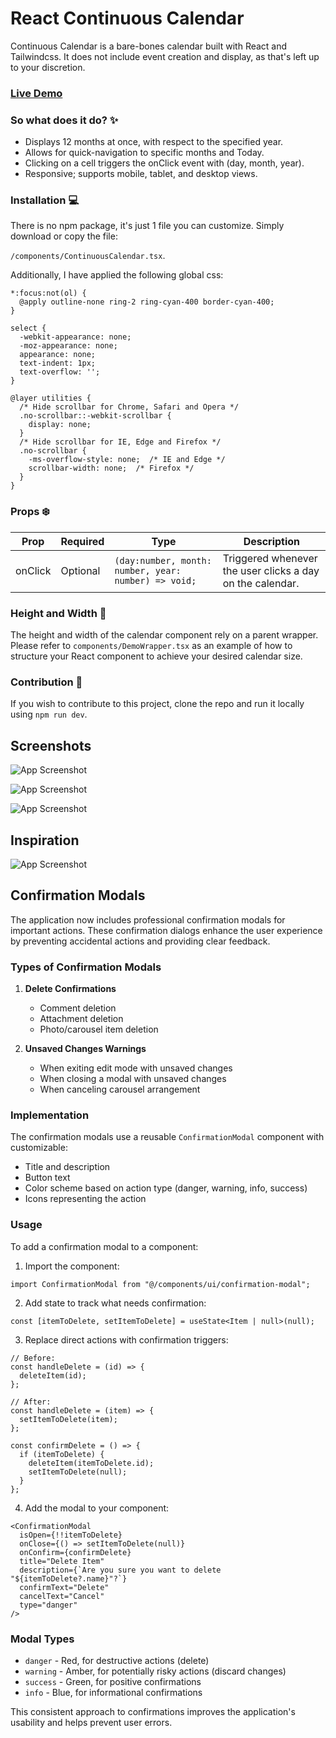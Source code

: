 # React Continuous Calendar

Continuous Calendar is a bare-bones calendar built with React and Tailwindcss. It does not include event creation and display, as that's left up to your discretion.

### [Live Demo](https://continuous-calendar.vercel.app/)

### So what does it do? ✨

- Displays 12 months at once, with respect to the specified year.
- Allows for quick-navigation to specific months and Today.
- Clicking on a cell triggers the onClick event with (day, month, year).
- Responsive; supports mobile, tablet, and desktop views.


### Installation 💻

There is no npm package, it's just 1 file you can customize. Simply download or copy the file:

`/components/ContinuousCalendar.tsx`.

Additionally, I have applied the following global css:

```
*:focus:not(ol) {
  @apply outline-none ring-2 ring-cyan-400 border-cyan-400;
}

select {
  -webkit-appearance: none;
  -moz-appearance: none;
  appearance: none;
  text-indent: 1px;
  text-overflow: '';
}

@layer utilities {
  /* Hide scrollbar for Chrome, Safari and Opera */
  .no-scrollbar::-webkit-scrollbar {
    display: none;
  }
  /* Hide scrollbar for IE, Edge and Firefox */
  .no-scrollbar {
    -ms-overflow-style: none;  /* IE and Edge */
    scrollbar-width: none;  /* Firefox */
  }
}
```

### Props ❄️

Prop | Required | Type | Description
--- | --- | --- | --- |
onClick | Optional | `(day:number, month: number, year: number) => void;` | Triggered whenever the user clicks a day on the calendar. |

### Height and Width 🎨

The height and width of the calendar component rely on a parent wrapper. Please refer to `components/DemoWrapper.tsx` as an example of how to structure your React component to achieve your desired calendar size.

### Contribution 🔮

If you wish to contribute to this project, clone the repo and run it locally using `npm run dev`.


## Screenshots

![App Screenshot](https://i.postimg.cc/7qtz4srV/Screenshot-2024-08-19-at-10-28-57-PM.png)

![App Screenshot](https://i.postimg.cc/Q843fyB2/Screenshot-2024-08-19-at-10-36-31-PM.png)

![App Screenshot](https://github.com/user-attachments/assets/859cd344-8e53-4061-982d-63aff1da121b)

## Inspiration

![App Screenshot](https://i.postimg.cc/qk1gyQGF/Screenshot-2024-08-19-at-10-45-56-PM.png)

## Confirmation Modals

The application now includes professional confirmation modals for important actions. These confirmation dialogs enhance the user experience by preventing accidental actions and providing clear feedback.

### Types of Confirmation Modals

1. **Delete Confirmations**
   - Comment deletion
   - Attachment deletion
   - Photo/carousel item deletion

2. **Unsaved Changes Warnings**
   - When exiting edit mode with unsaved changes
   - When closing a modal with unsaved changes
   - When canceling carousel arrangement

### Implementation

The confirmation modals use a reusable `ConfirmationModal` component with customizable:
- Title and description
- Button text
- Color scheme based on action type (danger, warning, info, success)
- Icons representing the action

### Usage

To add a confirmation modal to a component:

1. Import the component:
```tsx
import ConfirmationModal from "@/components/ui/confirmation-modal";
```

2. Add state to track what needs confirmation:
```tsx
const [itemToDelete, setItemToDelete] = useState<Item | null>(null);
```

3. Replace direct actions with confirmation triggers:
```tsx
// Before:
const handleDelete = (id) => {
  deleteItem(id);
};

// After:
const handleDelete = (item) => {
  setItemToDelete(item);
};

const confirmDelete = () => {
  if (itemToDelete) {
    deleteItem(itemToDelete.id);
    setItemToDelete(null);
  }
};
```

4. Add the modal to your component:
```tsx
<ConfirmationModal
  isOpen={!!itemToDelete}
  onClose={() => setItemToDelete(null)}
  onConfirm={confirmDelete}
  title="Delete Item"
  description={`Are you sure you want to delete "${itemToDelete?.name}"?`}
  confirmText="Delete"
  cancelText="Cancel"
  type="danger"
/>
```

### Modal Types

- `danger` - Red, for destructive actions (delete)
- `warning` - Amber, for potentially risky actions (discard changes)
- `success` - Green, for positive confirmations
- `info` - Blue, for informational confirmations

This consistent approach to confirmations improves the application's usability and helps prevent user errors.

